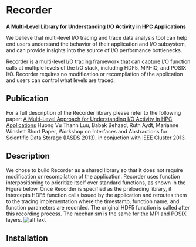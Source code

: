 Recorder
========
**A Multi-Level Library for Understanding I/O Activity in HPC Applications**

We believe that multi-level I/O tracing and trace data analysis tool can help end users understand the behavior of their application and I/O subsystem, and can provide insights into the source of I/O performance bottlenecks.

Recorder is a multi-level I/O tracing framework that can capture I/O function calls at multiple levels of the I/O stack, including HDF5, MPI-IO, and POSIX I/O. Recorder requires no modification or recompilation of the application and users can control what levels are traced.


Publication
-----------
For a full description of the Recorder library please refer to the following paper:
[A Multi-Level Approach for Understanding I/O Activity in HPC Applications](http://web.engr.illinois.edu/~bbehza2/files/Babak_Behzad_IASDS_2013_paper.pdf)
Huong Vu Thanh Luu, Babak Behzad, Ruth Aydt, Marianne Winslett
Short Paper, Workshop on Interfaces and Abstractions for Scientific Data Storage (IASDS 2013), in conjuction with IEEE Cluster 2013.


Description
-----------
We chose to build Recorder as a shared library so that it does not require modification or recompilation of the application. Recorder uses function interpositioning to prioritize itself over standard functions, as shown in the Figure below. Once Recorder is specified as the preloading library, it intercepts HDF5 function calls issued by the application and reroutes them to the tracing implementation where the timestamp, function name, and function parameters are recorded. The original HDF5 function is called after this recording process. The mechanism is the same for the MPI and POSIX layers.
![alt text](http://web.engr.illinois.edu/~bbehza2/files/H5Tuner-Design.png "Dynamic instrumentation of I/O stack by Recorder")


Installation
------------
